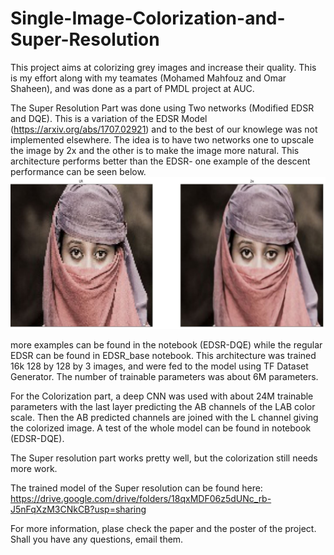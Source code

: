 # Single-Image-Colorization-and-Super-Resolution

This project aims at colorizing grey images and increase their quality. This is my effort along with my teamates (Mohamed Mahfouz and Omar Shaheen), and was done as a part of PMDL project at AUC.

The Super Resolution Part was done using Two networks (Modified EDSR and DQE). This is a variation of the EDSR Model (https://arxiv.org/abs/1707.02921) and to the best of our knowlege was not implemented elsewhere. 
The idea is to have two networks one to upscale the image by 2x and the other is to make the image more natural. This architecture performs better than the EDSR- one example of the descent performance can be seen below. 
<img src="/imgs/2.JPG">

more examples can be found in the notebook (EDSR-DQE) while the regular EDSR can be found in EDSR_base notebook. This architecture was trained 16k 128 by 128 by 3 images, and were
fed to the model using TF Dataset Generator. The number of trainable parameters was about 6M parameters.

For the Colorization part, a deep CNN was used with about 24M trainable parameters with the last layer predicting the AB channels of the LAB color scale. Then the AB predicted channels
are joined with the L channel giving the colorized image. A test of the whole model can be found in notebook (EDSR-DQE). 

The Super resolution part works pretty well, but the colorization still needs more work. 

The trained model of the Super resolution can be found here: https://drive.google.com/drive/folders/18qxMDF06z5dUNc_rb-J5nFqXzM3CNkCB?usp=sharing

For more information, plase check the paper and the poster of the project. Shall you have any questions, email them.
